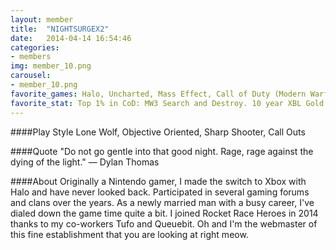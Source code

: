 ```yaml
---
layout: member
title:  "NIGHTSURGEX2"
date:   2014-04-14 16:54:46
categories:
- members
img: member_10.png
carousel:
- member_10.png
favorite_games: Halo, Uncharted, Mass Effect, Call of Duty (Modern Warfare Series)
favorite_stat: Top 1% in CoD: MW3 Search and Destroy. 10 year XBL Gold member.
---
```

####Play Style
Lone Wolf, Objective Oriented, Sharp Shooter, Call Outs

####Quote
"Do not go gentle into that good night. Rage, rage against the dying of the light." &mdash; Dylan Thomas

####About
Originally a Nintendo gamer, I made the switch to Xbox with Halo and have never looked back. Participated in several gaming forums and clans over the years. As a newly married man with a busy career, I've dialed down the game time quite a bit. I joined Rocket Race Heroes in 2014 thanks to my co-workers Tufo and Queuebit. Oh and I'm the webmaster of this fine establishment that you are looking at right meow.